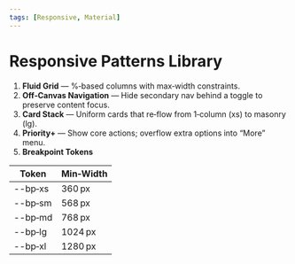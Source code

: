 ```yaml
---
tags: [Responsive, Material]
---
```


# Responsive Patterns Library

1. **Fluid Grid** — %‑based columns with max‑width constraints.
2. **Off‑Canvas Navigation** — Hide secondary nav behind a toggle to preserve content focus.
3. **Card Stack** — Uniform cards that re‑flow from 1‑column (xs) to masonry (lg).
4. **Priority+** — Show core actions; overflow extra options into “More” menu.
5. **Breakpoint Tokens**

| Token | Min‑Width |
|-------|-----------|
| --bp‑xs | 360 px |
| --bp‑sm | 568 px |
| --bp‑md | 768 px |
| --bp‑lg | 1024 px |
| --bp‑xl | 1280 px |
